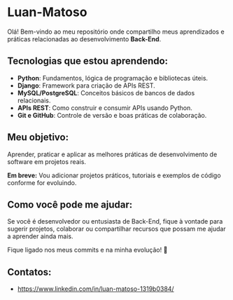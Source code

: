 # Luan-Matoso

Olá! Bem-vindo ao meu repositório onde compartilho meus aprendizados e práticas relacionadas ao desenvolvimento **Back-End**.

## Tecnologias que estou aprendendo:
- **Python**: Fundamentos, lógica de programação e bibliotecas úteis.
- **Django**: Framework para criação de APIs REST.
- **MySQL/PostgreSQL**: Conceitos básicos de bancos de dados relacionais.
- **APIs REST**: Como construir e consumir APIs usando Python.
- **Git e GitHub**: Controle de versão e boas práticas de colaboração.

## Meu objetivo:
Aprender, praticar e aplicar as melhores práticas de desenvolvimento de software em projetos reais.

**Em breve:** Vou adicionar projetos práticos, tutoriais e exemplos de código conforme for evoluindo.

## Como você pode me ajudar:
Se você é desenvolvedor ou entusiasta de Back-End, fique à vontade para sugerir projetos, colaborar ou compartilhar recursos que possam me ajudar a aprender ainda mais.

Fique ligado nos meus commits e na minha evolução! 🎯

## Contatos:
- https://www.linkedin.com/in/luan-matoso-1319b0384/



